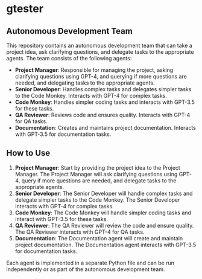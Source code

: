 # gtester

## Autonomous Development Team

This repository contains an autonomous development team that can take a project idea, ask clarifying questions, and delegate tasks to the appropriate agents. The team consists of the following agents:

- **Project Manager**: Responsible for managing the project, asking clarifying questions using GPT-4, and querying if more questions are needed, and delegating tasks to the appropriate agents.
- **Senior Developer**: Handles complex tasks and delegates simpler tasks to the Code Monkey. Interacts with GPT-4 for complex tasks.
- **Code Monkey**: Handles simpler coding tasks and interacts with GPT-3.5 for these tasks.
- **QA Reviewer**: Reviews code and ensures quality. Interacts with GPT-4 for QA tasks.
- **Documentation**: Creates and maintains project documentation. Interacts with GPT-3.5 for documentation tasks.

## How to Use

1. **Project Manager**: Start by providing the project idea to the Project Manager. The Project Manager will ask clarifying questions using GPT-4, query if more questions are needed, and delegate tasks to the appropriate agents.
2. **Senior Developer**: The Senior Developer will handle complex tasks and delegate simpler tasks to the Code Monkey. The Senior Developer interacts with GPT-4 for complex tasks.
3. **Code Monkey**: The Code Monkey will handle simpler coding tasks and interact with GPT-3.5 for these tasks.
4. **QA Reviewer**: The QA Reviewer will review the code and ensure quality. The QA Reviewer interacts with GPT-4 for QA tasks.
5. **Documentation**: The Documentation agent will create and maintain project documentation. The Documentation agent interacts with GPT-3.5 for documentation tasks.

Each agent is implemented in a separate Python file and can be run independently or as part of the autonomous development team.
